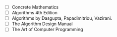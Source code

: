 - [ ] Concrete Mathematics
- [ ] Algorithms 4th Edition
- [ ] Algorithms by Dasgupta, Papadimitriou, Vazirani.
- [ ] The Algorithm Design Manual
- [ ] The Art of Computer Programming
